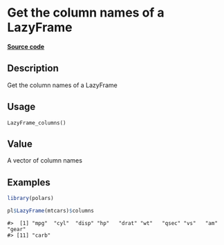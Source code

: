 

# Get the column names of a LazyFrame

[**Source code**](https://github.com/pola-rs/r-polars/tree/1fd6c01b862685c50e295d9b2ef690a69c3a7963/R/lazyframe__lazy.R#L1382)

## Description

Get the column names of a LazyFrame

## Usage

<pre><code class='language-R'>LazyFrame_columns()
</code></pre>

## Value

A vector of column names

## Examples

``` r
library(polars)

pl$LazyFrame(mtcars)$columns
```

    #>  [1] "mpg"  "cyl"  "disp" "hp"   "drat" "wt"   "qsec" "vs"   "am"   "gear"
    #> [11] "carb"
